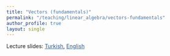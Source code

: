 ```yaml
---
title: "Vectors (fundamentals)"
permalink: "/teaching/linear_algebra/vectors-fundamentals"
author_profile: true
layout: single
---
```


Lecture slides: <a href="https://sirmatel.github.io/assets/files/linear_algebra/vektorler-temel-kavramlar.pdf" style="color: #2d5a8c">Turkish</a>, <a href="https://stanford.edu/class/engr108/lectures/01-vectors.pdf" style="color: #2d5a8c">English</a>

